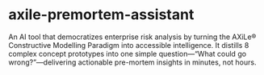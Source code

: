 # axile-premortem-assistant
An AI tool that democratizes enterprise risk analysis by turning the AXiLe® Constructive Modelling Paradigm into accessible intelligence. It distills 8 complex concept prototypes into one simple question—“What could go wrong?”—delivering actionable pre-mortem insights in minutes, not hours.
